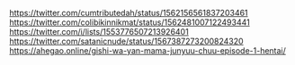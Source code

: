 
https://twitter.com/cumtributedah/status/1562156561837203461 <br/>
https://twitter.com/colibikinnikmat/status/1562481007122493441 <br/>
https://twitter.com/i/lists/1553776507213926401 <br/>
https://twitter.com/satanicnude/status/1567387273200824320 <br/>
https://ahegao.online/gishi-wa-yan-mama-junyuu-chuu-episode-1-hentai/  <br/>

